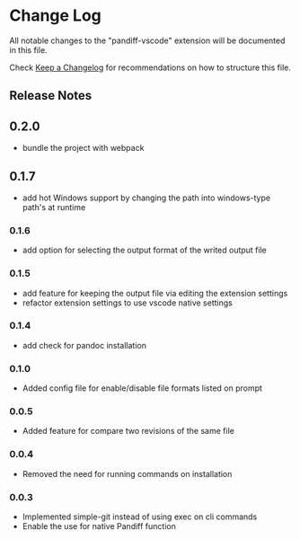 # Change Log

All notable changes to the "pandiff-vscode" extension will be documented in this
file.

Check [Keep a Changelog](http://keepachangelog.com/) for recommendations on how
to structure this file.

## Release Notes

## 0.2.0

- bundle the project with webpack

## 0.1.7

- add hot Windows support by changing the path into windows-type path's at
  runtime

### 0.1.6

- add option for selecting the output format of the writed output file

### 0.1.5

- add feature for keeping the output file via editing the extension settings
- refactor extension settings to use vscode native settings

### 0.1.4

- add check for pandoc installation

### 0.1.0

- Added config file for enable/disable file formats listed on prompt

### 0.0.5

- Added feature for compare two revisions of the same file

### 0.0.4

- Removed the need for running commands on installation

### 0.0.3

- Implemented simple-git instead of using exec on cli commands
- Enable the use for native Pandiff function
